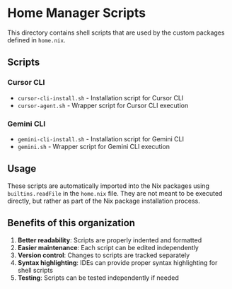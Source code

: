 # Home Manager Scripts

This directory contains shell scripts that are used by the custom packages defined in `home.nix`.

## Scripts

### Cursor CLI
- `cursor-cli-install.sh` - Installation script for Cursor CLI
- `cursor-agent.sh` - Wrapper script for Cursor CLI execution

### Gemini CLI
- `gemini-cli-install.sh` - Installation script for Gemini CLI
- `gemini.sh` - Wrapper script for Gemini CLI execution

## Usage

These scripts are automatically imported into the Nix packages using `builtins.readFile` in the `home.nix` file. They are not meant to be executed directly, but rather as part of the Nix package installation process.

## Benefits of this organization

1. **Better readability**: Scripts are properly indented and formatted
2. **Easier maintenance**: Each script can be edited independently
3. **Version control**: Changes to scripts are tracked separately
4. **Syntax highlighting**: IDEs can provide proper syntax highlighting for shell scripts
5. **Testing**: Scripts can be tested independently if needed 